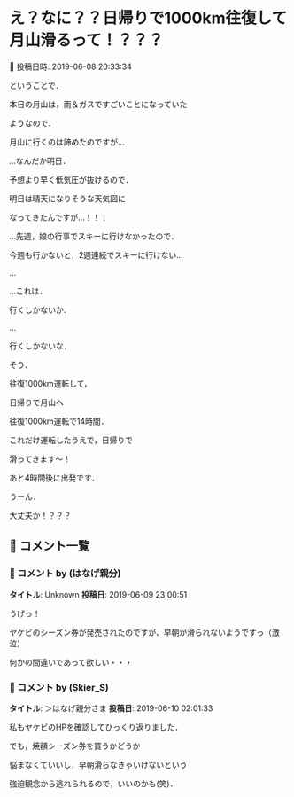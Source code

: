 # え？なに？？日帰りで1000km往復して月山滑るって！？？？

📅 投稿日時: 2019-06-08 20:33:34

ということで．


本日の月山は，雨＆ガスですごいことになっていた


ようなので．


月山に行くのは諦めたのですが…





…なんだか明日．


予想より早く低気圧が抜けるので．


明日は晴天になりそうな天気図に


なってきたんですが…！！！





…先週，娘の行事でスキーに行けなかったので．


今週も行かないと，2週連続でスキーに行けない…


…


…これは．


行くしかないか．


…


行くしかないな．





そう．


往復1000km運転して，


日帰りで月山へ





往復1000km運転で14時間．


これだけ運転したうえで，日帰りで


滑ってきます～！





あと4時間後に出発です．


うーん．


大丈夫か！？？？

## 💬 コメント一覧

### 💬 コメント by (はなげ親分)
**タイトル**: Unknown
**投稿日**: 2019-06-09 23:00:51

うげっ！



ヤケビのシーズン券が発売されたのですが、早朝が滑られないようですっ（激泣）

何かの間違いであって欲しい・・・

### 💬 コメント by (Skier_S)
**タイトル**: ＞はなげ親分さま
**投稿日**: 2019-06-10 02:01:33

私もヤケビのHPを確認してひっくり返りました．

でも，焼額シーズン券を買うかどうか

悩まなくていいし，早朝滑らなきゃいけないという

強迫観念から逃れられるので，いいのかも(笑)．

